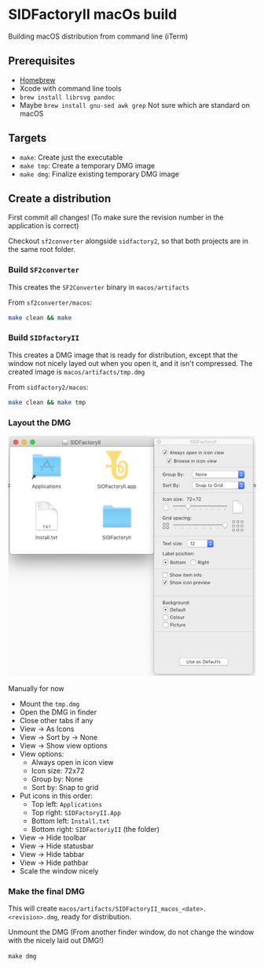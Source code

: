 # SIDFactoryII macOs build

Building macOS distribution from command line (iTerm)

## Prerequisites

- [Homebrew](https://brew.sh)
- Xcode with command line tools
- `brew install librsvg pandoc`
- Maybe `brew install gnu-sed awk grep`
  Not sure which are standard on macOS

## Targets

- `make`: Create just the executable
- `make tmp`:  Create a temporary DMG image
- `make dmg`: Finalize existing temporary DMG image 

## Create a distribution

First commit all changes! (To make sure the revision number in the application
is correct)

Checkout `sf2converter` alongside `sidfactory2`, so that both projects are in
the same root folder.

### Build `SF2converter`

This creates the `SF2Converter` binary in `macos/artifacts`

From `sf2converter/macos`:

```sh
make clean && make
```

### Build `SIDfactoryII`

This creates a DMG image that is ready for distribution, except that the window
not nicely layed out when you open it, and it isn't compressed. The created
image is `macos/artifacts/tmp.dmg`

From `sidfactory2/macos`:

```sh
make clean && make tmp
```

### Layout the DMG

![DMG Layout](dmg_layout.png)

Manually for now

- Mount the `tmp.dmg`
- Open the DMG in finder
- Close other tabs if any
- View -> As Icons
- View -> Sort by -> None
- View -> Show view options
- View options:
  - Always open in icon view
  - Icon size: 72x72
  - Group by: None
  - Sort by: Snap to grid
- Put icons in this order:
  - Top left: `Applications`
  - Top right: `SIDFactoryII.App`
  - Bottom left: `Install.txt`
  - Bottom right: `SIDFactoriyII` (the folder)
- View -> Hide toolbar
- View -> Hide statusbar
- View -> Hide tabbar
- View -> Hide pathbar
- Scale the window nicely

### Make the final DMG

This will create `macos/artifacts/SIDFactoryII_macos_<date>.<revision>.dmg`,
ready for distribution.

Unmount the DMG (From another finder window, do not change the window with the
nicely laid out DMG!)

`make dmg`
